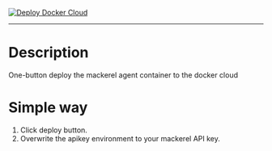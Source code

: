 [![Deploy Docker Cloud](https://files.cloud.docker.com/images/deploy-to-dockercloud.svg)](https://cloud.docker.com/stack/deploy/)

- - -

# Description

One-button deploy the mackerel agent container to the docker cloud

# Simple way

1. Click deploy button.
1. Overwrite the apikey environment to your mackerel API key.
